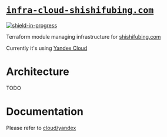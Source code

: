 # [`infra-cloud-shishifubing.com`][repo]

<!-- shields -->

[![shield-in-progress]][repo]

Terraform module managing infrastructure for [shishifubing.com][site-url]

Currently it's using [Yandex Cloud][yandex-cloud-url]

# Architecture

TODO

# Documentation

Please refer to [cloud/yandex][documentation]

<!-- internal links -->

[documentation]: ./cloud/yandex

<!-- external links -->

[repo]: https://github.com/shishifubing-com/infra-cloud-shishifubing.com
[shield-in-progress]: https://img.shields.io/badge/status-in--progress-success?style=for-the-badge
[site-url]: https://shishifubing.com
[yandex-cloud-url]: https://cloud.yandex.com/en
